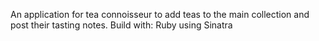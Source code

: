 An application for tea connoisseur to add teas to the main collection and post their tasting notes. Build with: Ruby using Sinatra